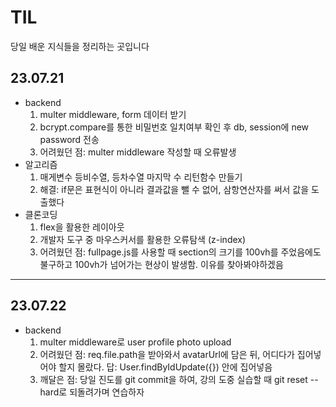 # TIL
당일 배운 지식들을 정리하는 곳입니다
## 23.07.21
- backend
  1) multer middleware, form 데이터 받기
  2) bcrypt.compare를 통한 비밀번호 일치여부 확인 후 db, session에 new password 전송 <br>
  3) 어려웠던 점: multer middleware 작성할 때 오류발생
- 알고리즘
  1) 매게변수 등비수열, 등차수열 마지막 수 리턴함수 만들기
  2) 해결: if문은 표현식이 아니라 결과값을 뺄 수 없어, 삼항연산자를 써서 값을 도출했다
- 클론코딩
  1) flex을 활용한 레이아웃
  2) 개발자 도구 중 마우스커서를 활용한 오류탐색 (z-index)
  3) 어려웠던 점: fullpage.js를 사용할 때 section의 크기를 100vh를 주었음에도 불구하고 100vh가 넘어가는 현상이 발생함. 이유를 찾아봐야하겠음
---
## 23.07.22
  - backend
    1) multer middleware로 user profile photo upload
    2) 어려웠던 점: req.file.path을 받아와서 avatarUrl에 담은 뒤, 어디다가 집어넣어야 할지 몰랐다. 답: User.findByIdUpdate({}) 안에 집어넣음
    3) 깨달은 점: 당일 진도를 git commit을 하여, 강의 도중 실습할 때 git reset --hard로 되돌려가며 연습하자

